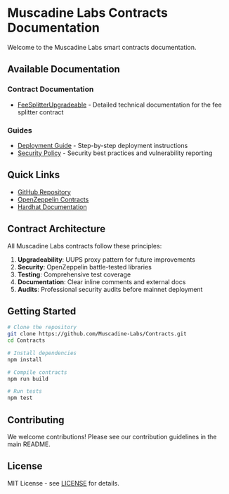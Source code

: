 # Muscadine Labs Contracts Documentation

Welcome to the Muscadine Labs smart contracts documentation.

## Available Documentation

### Contract Documentation
- [FeeSplitterUpgradeable](./FeeSplitterUpgradeable.md) - Detailed technical documentation for the fee splitter contract

### Guides
- [Deployment Guide](./DEPLOYMENT.md) - Step-by-step deployment instructions
- [Security Policy](../SECURITY.md) - Security best practices and vulnerability reporting

## Quick Links

- [GitHub Repository](https://github.com/Muscadine-Labs/Contracts)
- [OpenZeppelin Contracts](https://docs.openzeppelin.com/contracts/)
- [Hardhat Documentation](https://hardhat.org/docs)

## Contract Architecture

All Muscadine Labs contracts follow these principles:

1. **Upgradeability**: UUPS proxy pattern for future improvements
2. **Security**: OpenZeppelin battle-tested libraries
3. **Testing**: Comprehensive test coverage
4. **Documentation**: Clear inline comments and external docs
5. **Audits**: Professional security audits before mainnet deployment

## Getting Started

```bash
# Clone the repository
git clone https://github.com/Muscadine-Labs/Contracts.git
cd Contracts

# Install dependencies
npm install

# Compile contracts
npm run build

# Run tests
npm test
```

## Contributing

We welcome contributions! Please see our contribution guidelines in the main README.

## License

MIT License - see [LICENSE](../LICENSE) for details.

